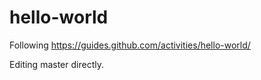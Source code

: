# hello-world
Following https://guides.github.com/activities/hello-world/

Editing master directly.
